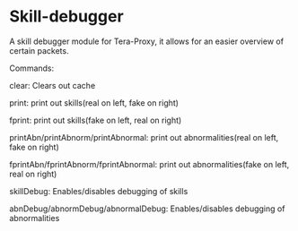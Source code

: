 # Skill-debugger
A skill debugger module for Tera-Proxy, it allows for an easier overview of certain packets.

Commands:

clear: Clears out cache

print: print out skills(real on left, fake on right)

fprint: print out skills(fake on left, real on right)

printAbn/printAbnorm/printAbnormal: print out abnormalities(real on left, fake on right)

fprintAbn/fprintAbnorm/fprintAbnormal: print out abnormalities(fake on left, real on right)

skillDebug: Enables/disables debugging of skills

abnDebug/abnormDebug/abnormalDebug: Enables/disables debugging of abnormalities
